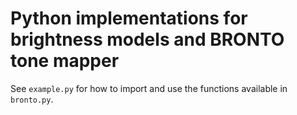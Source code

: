 # Python implementations for brightness models and BRONTO tone mapper

See `example.py` for how to import and use the functions available in `bronto.py`.
